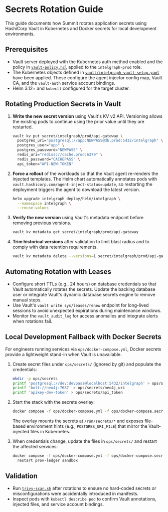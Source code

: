 # Secrets Rotation Guide

This guide documents how Summit rotates application secrets using HashiCorp Vault in Kubernetes
and Docker secrets for local development environments.

## Prerequisites

- Vault server deployed with the Kubernetes auth method enabled and the policy in
  [`vault-policy.hcl`](./vault-policy.hcl) applied to the `intelgraph-prod` role.
- The Kubernetes objects defined in [`vault/intelgraph-vault-setup.yaml`](./vault/intelgraph-vault-setup.yaml)
  have been applied. These configure the agent injector config map, Vault CA, and the
  `vault-auth` service account bindings.
- Helm 3.12+ and `kubectl` configured for the target cluster.

## Rotating Production Secrets in Vault

1. **Write the new secret version** using Vault's KV v2 API. Versioning allows the
   existing pods to continue using the prior value until they are restarted.

   ```bash
   vault kv put secret/intelgraph/prod/api-gateway \
     postgres_uri="postgresql://app:NEWPASS@db.prod:5432/intelgraph" \
     postgres_user="app" \
     postgres_password="NEWPASS" \
     redis_uri="rediss://cache.prod:6379" \
     redis_password="CACHEPASS" \
     api_token="API-NEW-TOKEN"
   ```

2. **Force a rollout** of the workloads so that the Vault agent re-renders the injected
   templates. The Helm chart automatically annotates pods with
   `vault.hashicorp.com/agent-inject-status=update`, so restarting the deployment triggers
   the agent to download the latest version.

   ```bash
   helm upgrade intelgraph deploy/helm/intelgraph \
     --namespace intelgraph \
     --reuse-values
   ```

3. **Verify the new version** using Vault's metadata endpoint before removing previous
   versions.

   ```bash
   vault kv metadata get secret/intelgraph/prod/api-gateway
   ```

4. **Trim historical versions** after validation to limit blast radius and to comply with
   data retention requirements.

   ```bash
   vault kv metadata delete --versions=1 secret/intelgraph/prod/api-gateway
   ```

## Automating Rotation with Leases

- Configure short TTLs (e.g., 24 hours) on database credentials so that Vault automatically
  rotates the secrets. Update the backing database user or integrate Vault's dynamic database
  secrets engine to remove manual steps.
- Use Vault's `vault write sys/leases/renew` endpoint for long-lived sessions to avoid
  unexpected expirations during maintenance windows.
- Monitor the `vault_audit_log` for access anomalies and integrate alerts when rotations fail.

## Local Development Fallback with Docker Secrets

For engineers running services via `ops/docker-compose.yml`, Docker secrets provide a lightweight
stand-in when Vault is unavailable.

1. Create secret files under `ops/secrets/` (ignored by git) and populate the credentials:

   ```bash
   mkdir -p ops/secrets
   printf 'postgresql://dev:devpass@localhost:5432/intelgraph' > ops/secrets/postgres_uri
   printf 'bolt://neo4j:7687' > ops/secrets/neo4j_uri
   printf 'apikey-dev-token' > ops/secrets/api_token
   ```

2. Start the stack with the secrets overlay:

   ```bash
   docker compose -f ops/docker-compose.yml -f ops/docker-compose.secrets.yml up -d
   ```

   The overlay mounts the secrets at `/run/secrets/*` and exposes file-based environment
   hints (e.g., `POSTGRES_URI_FILE`) that mirror the Vault-injected files in Kubernetes.

3. When credentials change, update the files in `ops/secrets/` and restart the affected
   services:

   ```bash
   docker compose -f ops/docker-compose.yml -f ops/docker-compose.secrets.yml \
     restart prov-ledger sandbox
   ```

## Validation

- Run [`trivy-scan.sh`](./trivy-scan.sh) after rotations to ensure no hard-coded secrets or
  misconfigurations were accidentally introduced in manifests.
- Inspect pods with `kubectl describe pod` to confirm Vault annotations, injected files, and
  service account bindings.
